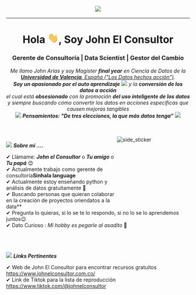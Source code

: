 <p align="center">
  <img src="https://s27389.pcdn.co/wp-content/uploads/2019/08/AdobeStock_244675452.jpeg" height="200"/>
</p>
<hr>
<h1 align="center">Hola <img src="https://raw.githubusercontent.com/ABSphreak/ABSphreak/master/gifs/Hi.gif" width="30px">, Soy John El Consultor </h1>
<h3 align="center"> Gerente de Consultoría | Data Scientist | Gestor del Cambio </h3>
<p align="center">

<p align="center">
  <em>
   Me llamo John Arias y soy Magister <b>final year</b> en Ciencia de Datos de la <a href="https://www.universidadviu.com/co/programas/maestrias?c=I90503M7001"> <b>Universidad de Valencia</b>, España ("Los Datos hechos acción")</a>. <br>
    <b>Soy un apasionado por el auto aprendizaje</b> <img src="https://github.com/TheDudeThatCode/TheDudeThatCode/blob/master/Assets/Developer.gif" width="30px"> y la <b>conversión de los datos a acción</b> <br> el cual está <b>obsesionado</b>
    con la promoción <b> del uso inteligente de los datos </b> y siempre buscando cómo convertir los datos en acciones específicas que causen mejoras tangibles
  </em> 
  <br>
  <img src="https://media.giphy.com/media/gH3LO09IOiZIqePwv9/giphy.gif" width="50" /> <b><i align="center">Pensamientos: "De tres elecciones, la que más datos tenga”</i></b> <img src="https://media.giphy.com/media/qjqUcgIyRjsl2/giphy.gif" width="50" />
</p>
<br><br>
<img align="right" width=200px height=200px alt="side_sticker" src="https://media.giphy.com/media/TEnXkcsHrP4YedChhA/giphy.gif" />

<img src="https://media.giphy.com/media/iY8CRBdQXODJSCERIr/giphy.gif" width="30px">&nbsp;***Sobre mi ....***

✔ Llámame: ***John el Consultor*** o ***Tu amigo*** o ***Tu papá*** 😊 <br>
✔ Actualmente trabajo como gerente de consultoría**Sinhala language**<br>
✔ Actualmente estoy enseñando python y análisis de datos gratuitamente 🥰<br>
✔ Buscando personas que quieran colaborar en la creación de proyectos oriendatos a la data**<br>
✔ Pregunta lo quieras, si lo se te lo respondo, si no lo se lo aprendemos juntos😉<br>
✔ Dato Curioso : *Mi hobby es pegarle al asadito* 🥩 <br><br><br><br>
 
<img src="https://media.giphy.com/media/iY8CRBdQXODJSCERIr/giphy.gif" width="30px">&nbsp;***Links Pertinentes***

✔ Web de John El Consultor para encontrar recursos gratuitos <https://www.johnelconsultor.com.co/> <br>
✔ Link de Tiktok para la lista de reproducción <https://www.tiktok.com/@johnelconsultor> <br>
